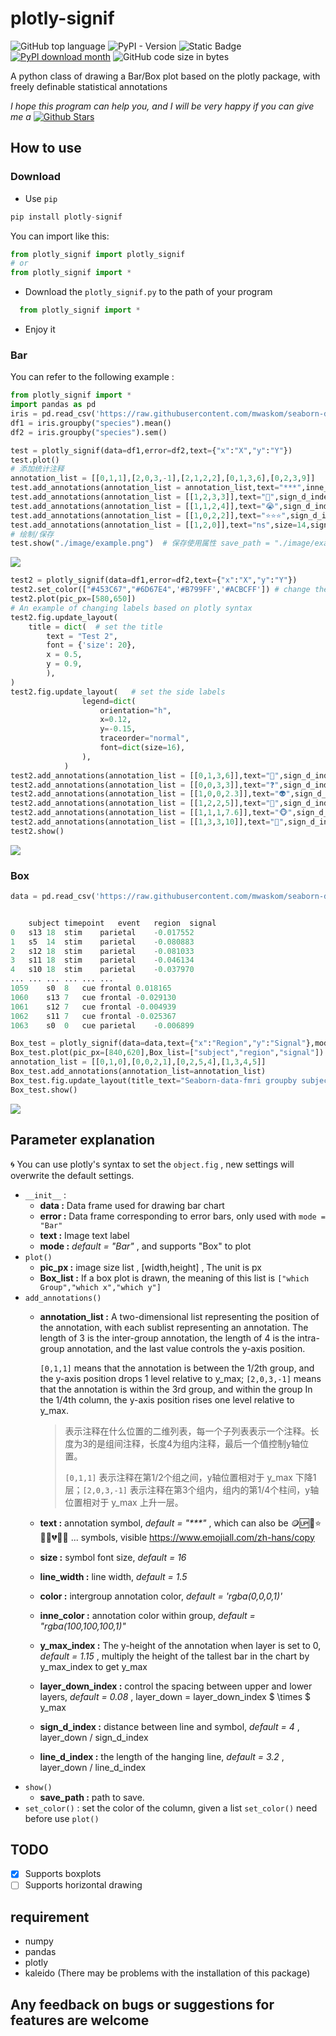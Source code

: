 # plotly-signif
![GitHub top language](https://img.shields.io/github/languages/top/sydddl/plotly-signif?color=%2351A8DD) ![PyPI - Version](https://img.shields.io/pypi/v/plotly-signif) <img alt="Static Badge" src="https://img.shields.io/badge/License-MIT-%235DAC81"> [![PyPI download month](https://img.shields.io/pypi/dm/plotly-signif.svg)](https://pypi.org/project/plotly-signif/)  ![GitHub code size in bytes](https://img.shields.io/github/languages/code-size/sydddl/plotly-signif?color=%238A6BBE)


A python class of drawing a Bar/Box plot based on the plotly package, with freely definable statistical annotations


_I hope this program can help you, and I will be very happy if you can give me a_ [![Github Stars](https://img.shields.io/github/stars/sydddl/plotly-signif.svg?style=social&label=Stars)](https://github.com/sydddl/plotly-signif)

## How to use

### Download

- Use `pip`

```py
pip install plotly-signif
```

You can import like this:

```py
from plotly_signif import plotly_signif
# or
from plotly_signif import *
```

- Download the `plotly_signif.py` to the path of your program

```py
  from plotly_signif import *
```

- Enjoy it

### Bar 

You can refer to the following example : 

```py
from plotly_signif import *
import pandas as pd
iris = pd.read_csv('https://raw.githubusercontent.com/mwaskom/seaborn-data/master/iris.csv')
df1 = iris.groupby("species").mean()
df2 = iris.groupby("species").sem()
```

```py
test = plotly_signif(data=df1,error=df2,text={"x":"X","y":"Y"})  
test.plot()
# 添加统计注释
annotation_list = [[0,1,1],[2,0,3,-1],[2,1,2,2],[0,1,3,6],[0,2,3,9]]
test.add_annotations(annotation_list = annotation_list,text="***",inne_color="#B799FF")   
test.add_annotations(annotation_list = [[1,2,3,3]],text="🏅",sign_d_index=2) 
test.add_annotations(annotation_list = [[1,1,2,4]],text="😭",sign_d_index=2) 
test.add_annotations(annotation_list = [[1,0,2,2]],text="⭐⭐⭐",sign_d_index=2,size=12) 
test.add_annotations(annotation_list = [[1,2,0]],text="ns",size=14,sign_d_index=2.5) 
# 绘制/保存
test.show("./image/example.png")  # 保存使用属性 save_path = "./image/example.png" 
```

![](./image/example.png)

```py
test2 = plotly_signif(data=df1,error=df2,text={"x":"X","y":"Y"})  
test2.set_color(["#453C67","#6D67E4",'#B799FF','#ACBCFF']) # change the colors
test2.plot(pic_px=[580,650])
# An example of changing labels based on plotly syntax
test2.fig.update_layout(
    title = dict(  # set the title
        text = "Test 2",
        font = {'size': 20},
        x = 0.5,
        y = 0.9,
        ),
)
test2.fig.update_layout(   # set the side labels
                legend=dict(
                    orientation="h",
                    x=0.12,
                    y=-0.15, 
                    traceorder="normal",
                    font=dict(size=16),
                ),
            )
test2.add_annotations(annotation_list = [[0,1,3,6]],text="🧠",sign_d_index=2) 
test2.add_annotations(annotation_list = [[0,0,3,3]],text="❓",sign_d_index=2) 
test2.add_annotations(annotation_list = [[1,0,0,2.3]],text="👽",sign_d_index=2,inne_color="#FFFFFF") 
test2.add_annotations(annotation_list = [[1,2,2,5]],text="🤖",sign_d_index=2,inne_color="#FFFFFF") 
test2.add_annotations(annotation_list = [[1,1,1,7.6]],text="🐵",sign_d_index=2,inne_color="#FFFFFF") 
test2.add_annotations(annotation_list = [[1,3,3,10]],text="🐁",sign_d_index=2,inne_color="#FFFFFF") 
test2.show()
```

![](./image/example2.png)

### Box


```py
data = pd.read_csv('https://raw.githubusercontent.com/mwaskom/seaborn-data/master/fmri.csv')


    subject	timepoint	event	region	signal
0	s13	18	stim	parietal	-0.017552
1	s5	14	stim	parietal	-0.080883
2	s12	18	stim	parietal	-0.081033
3	s11	18	stim	parietal	-0.046134
4	s10	18	stim	parietal	-0.037970
...	...	...	...	...	...
1059	s0	8	cue	frontal	0.018165
1060	s13	7	cue	frontal	-0.029130
1061	s12	7	cue	frontal	-0.004939
1062	s11	7	cue	frontal	-0.025367
1063	s0	0	cue	parietal	-0.006899
```

```py
Box_test = plotly_signif(data=data,text={"x":"Region","y":"Signal"},mode="Box")  
Box_test.plot(pic_px=[840,620],Box_list=["subject","region","signal"])
annotation_list = [[0,1,0],[0,0,2,1],[0,2,5,4],[1,3,4,5]]
Box_test.add_annotations(annotation_list=annotation_list)
Box_test.fig.update_layout(title_text="Seaborn-data-fmri groupby subject")
Box_test.show()
```

![](./image/example3.png)

## Parameter explanation

🌀 You can use plotly's syntax to set the `object.fig` , new settings will overwrite the default settings.

- `__init__` : 
  - **data :** Data frame used for drawing bar chart
  - **error :** Data frame corresponding to error bars, only used with `mode = "Bar"`
  - **text :** Image text label
  - **mode :** _default = "Bar"_ , and supports "Box" to plot
- `plot()`
  - **pic_px :** image size list , [width,height] , The unit is px
  - **Box_list :** If a box plot is drawn, the meaning of this list is `["which Group","which x","which y"] `
- `add_annotations()`
  - **annotation_list :** A two-dimensional list representing the position of the annotation, with each sublist representing an annotation. The length of 3 is the inter-group annotation, the length of 4 is the intra-group annotation, and the last value controls the y-axis position.

    `[0,1,1]` means that the annotation is between the 1/2th group, and the y-axis position drops 1 level relative to y_max; `[2,0,3,-1]` means that the annotation is within the 3rd group, and within the group In the 1/4th column, the y-axis position rises one level relative to y_max.
    > 表示注释在什么位置的二维列表，每一个子列表表示一个注释。长度为3的是组间注释，长度4为组内注释，最后一个值控制y轴位置。
    >
    > `[0,1,1]` 表示注释在第1/2个组之间，y轴位置相对于 y_max 下降1层；`[2,0,3,-1]` 表示注释在第3个组内，组内的第1/4个柱间，y轴位置相对于 y_max 上升一层。
  - **text :** annotation symbol, _default = "***"_ , which can also be 🪙🆙🏅⭐🔥🍋💔😃😭 ... symbols, visible https://www.emojiall.com/zh-hans/copy 
  - **size :**  symbol font size, _default = 16_
  - **line_width :** line width, _default = 1.5_
  - **color :** intergroup annotation color, _default = 'rgba(0,0,0,1)'_
  - **inne_color :**  annotation color within group, _default = "rgba(100,100,100,1)"_
  - **y_max_index :** The y-height of the annotation when layer is set to 0, _default = 1.15_ , multiply the height of the tallest bar in the chart by y_max_index to get y_max
  - **layer_down_index :** control the spacing between upper and lower layers, _default = 0.08_ , layer_down = layer_down_index $ \times $ y_max
  - **sign_d_index :** distance between line and symbol, _default = 4_ , layer_down / sign_d_index
  - **line_d_index :** the length of the hanging line, _default = 3.2_ , layer_down / line_d_index
- `show()`
  - **save_path :** path to save.
- `set_color()` : set the color of the column, given a list
  `set_color()` need before use `plot()`




## TODO

- [x] Supports boxplots
- [ ] Supports horizontal drawing

## requirement

- numpy
- pandas
- plotly
- kaleido  (There may be problems with the installation of this package)

## Any feedback on bugs or suggestions for features are welcome
